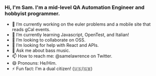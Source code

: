 ### Hi, I'm Sam. I'm a mid-level QA Automation Engineer and hobbyist programmer.

- 🔭 I’m currently working on the euler problems and a mobile site that reads gCal events.
- 🌱 I’m currently learning Javascript, OpenTest, and Italian!
- 👯 I’m looking to collaborate on OSS.
- 🤔 I’m looking for help with React and APIs.
- 💬 Ask me about bass music.
- 📫 How to reach me: @samelawrence on Twitter.
- 😄 Pronouns: He/Him.
- ⚡ Fun fact: I'm a dual citizen! (🇺🇸/🇬🇧)

<!--
**samelawrence/samelawrence** is a ✨ _special_ ✨ repository because its `README.md` (this file) appears on your GitHub profile.
-->
